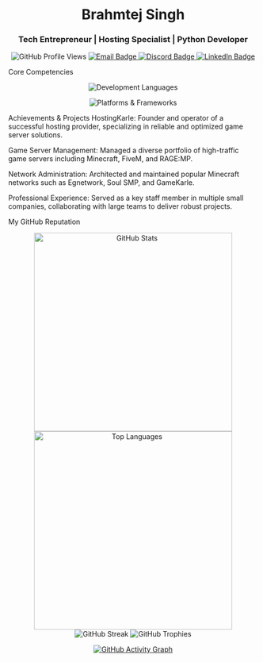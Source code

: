 <div align="center">
<h1>Brahmtej Singh</h1>
<h3>Tech Entrepreneur | Hosting Specialist | Python Developer</h3>
</div>

<p align="center">
<img src="https://www.google.com/search?q=https://komarev.com/ghpvc/%3Fusername%3Dyour_username%26label%3DProfile%2520Views%26color%3Dblueviolet%26style%3Dfor-the-badge" alt="GitHub Profile Views"/>
<a href="mailto:your_email@example.com" target="_blank">
<img src="https://www.google.com/search?q=https://img.shields.io/badge/Email-D14836%3Fstyle%3Dfor-the-badge%26logo%3Dgmail%26logoColor%3Dwhite" alt="Email Badge"/>
</a>
<a href="https://www.google.com/search?q=https://discord.com/users/brahmtejplaysmc" target="_blank">
<img src="https://www.google.com/search?q=https://img.shields.io/badge/Discord-5865F2%3Fstyle%3Dfor-the-badge%26logo%3Ddiscord%26logoColor%3Dwhite" alt="Discord Badge"/>
</a>
<a href="https://www.google.com/search?q=https://www.linkedin.com/in/your_profile" target="_blank">
<img src="https://www.google.com/search?q=https://img.shields.io/badge/LinkedIn-0077B5%3Fstyle%3Dfor-the-badge%26logo%3Dlinkedin%26logoColor%3Dwhite" alt="LinkedIn Badge"/>
</a>
</p>

Core Competencies
<div align="center">
<p>
<img src="https://www.google.com/search?q=https://skillicons.dev/icons%3Fi%3Dpython,html,css,js,mysql,nginx,linux,ubuntu,debian" alt="Development Languages" />
</p>
<p>
<img src="https://www.google.com/search?q=https://skillicons.dev/icons%3Fi%3Dproxmox,docker,flask,laravel" alt="Platforms & Frameworks" />
</p>
</div>

Achievements & Projects
HostingKarle: Founder and operator of a successful hosting provider, specializing in reliable and optimized game server solutions.

Game Server Management: Managed a diverse portfolio of high-traffic game servers including Minecraft, FiveM, and RAGE:MP.

Network Administration: Architected and maintained popular Minecraft networks such as Egnetwork, Soul SMP, and GameKarle.

Professional Experience: Served as a key staff member in multiple small companies, collaborating with large teams to deliver robust projects.

My GitHub Reputation
<p align="center">
<img src="https://www.google.com/search?q=https://github-readme-stats.vercel.app/api%3Fusername%3Dyour_username%26show_icons%3Dtrue%26theme%3Ddark%26hide_border%3Dtrue" alt="GitHub Stats" width="400"/>
<img src="https://www.google.com/search?q=https://github-readme-stats.vercel.app/api/top-langs/%3Fusername%3Dyour_username%26layout%3Dcompact%26theme%3Ddark%26hide_border%3Dtrue" alt="Top Languages" width="400"/>
<br>
<img src="https://www.google.com/search?q=https://github-readme-streak-stats.herokuapp.com/%3Fuser%3Dyour_username%26theme%3Ddark%26hide_border%3Dtrue" alt="GitHub Streak" />
<img src="https://www.google.com/search?q=https://github-profile-trophy.vercel.app/%3Fusername%3Dyour_username%26theme%3Ddark%26no-bg%3Dtrue" alt="GitHub Trophies"/>
</p>

<div align="center">
<a href="https://www.google.com/search?q=https://github-readme-activity-graph.vercel.app/graph%3Fusername%3Dyour_username%26theme%3Ddracula" target="_blank">
<img src="https://www.google.com/search?q=https://github-readme-activity-graph.vercel.app/graph%3Fusername%3Dyour_username%26theme%3Ddracula" alt="GitHub Activity Graph" />
</a>
</div>
